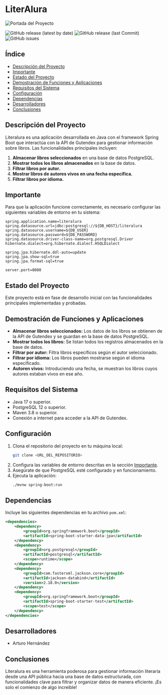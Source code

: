 # LiterAlura


![Portada del Proyecto](https://www.sydle.com/blog/assets/post/biblioteca-digital-63e521409e3c274f1050e336/capa%20biblioteca%20digital.png) 


![GitHub release (latest by date)](https://img.shields.io/github/v/release/usuario/literalura)
![GitHub release (last Commit)](https://img.shields.io/badge/last_commit-15%2F12%2F2024-brightgreen)
![GitHub issues](https://img.shields.io/github/issues/usuario/literalura)


## Índice

- [Descripción del Proyecto](#descripción-del-proyecto)
- [Importante](#importante)
- [Estado del Proyecto](#estado-del-proyecto)
- [Demostración de Funciones y Aplicaciones](#demostración-de-funciones-y-aplicaciones)
- [Requisitos del Sistema](#requisitos-del-sistema)
- [Configuración](#configuración)
- [Dependencias](#dependencias)
- [Desarrolladores](#desarrolladores)
- [Conclusiones](#conclusiones)

## Descripción del Proyecto
Literalura es una aplicación desarrollada en Java con el framework Spring Boot que interactúa con la API de Gutendex para gestionar información sobre libros. Las funcionalidades principales incluyen:

1. **Almacenar libros seleccionados** en una base de datos PostgreSQL.
2. **Mostrar todos los libros almacenados** en la base de datos.
3. **Filtrar libros por autor.**
4. **Mostrar libros de autores vivos en una fecha específica.**
5. **Filtrar libros por idioma.**

## Importante
Para que la aplicación funcione correctamente, es necesario configurar las siguientes variables de entorno en tu sistema:

```properties
spring.application.name=literalura
spring.datasource.url=jdbc:postgresql://${DB_HOST}/literalura
spring.datasource.username=${DB_USER}
spring.datasource.password=${DB_PASSWORD}
spring.datasource.driver-class-name=org.postgresql.Driver
hibernate.dialect=org.hibernate.dialect.HSQLDialect

spring.jpa.hibernate.ddl-auto=update
spring.jpa.show-sql=true
spring.jpa.format-sql=true

server.port=8080
```

## Estado del Proyecto
Este proyecto está en fase de desarrollo inicial con las funcionalidades principales implementadas y probadas.

## Demostración de Funciones y Aplicaciones
- **Almacenar libros seleccionados:** Los datos de los libros se obtienen de la API de Gutendex y se guardan en la base de datos PostgreSQL.
- **Mostrar todos los libros:** Se listan todos los registros almacenados en la base de datos.
- **Filtrar por autor:** Filtra libros específicos según el autor seleccionado.
- **Filtrar por idioma:** Los libros pueden mostrarse según el idioma especificado.
- **Autoren vivos:** Introduciendo una fecha, se muestran los libros cuyos autores estaban vivos en ese año.

## Requisitos del Sistema
- Java 17 o superior.
- PostgreSQL 12 o superior.
- Maven 3.8 o superior.
- Conexión a internet para acceder a la API de Gutendex.

## Configuración
1. Clona el repositorio del proyecto en tu máquina local:
   ```bash
   git clone <URL_DEL_REPOSITORIO>
   ```
2. Configura las variables de entorno descritas en la sección [Importante](#importante).
3. Asegúrate de que PostgreSQL esté configurado y en funcionamiento.
4. Ejecuta la aplicación:
   ```bash
   ./mvnw spring-boot:run
   ```

## Dependencias
Incluye las siguientes dependencias en tu archivo `pom.xml`:

```xml
<dependencies>
    <dependency>
        <groupId>org.springframework.boot</groupId>
        <artifactId>spring-boot-starter-data-jpa</artifactId>
    </dependency>
    <dependency>
        <groupId>org.postgresql</groupId>
        <artifactId>postgresql</artifactId>
        <scope>runtime</scope>
    </dependency>
    <dependency>
        <groupId>com.fasterxml.jackson.core</groupId>
        <artifactId>jackson-databind</artifactId>
        <version>2.18.0</version>
    </dependency>
    <dependency>
        <groupId>org.springframework.boot</groupId>
        <artifactId>spring-boot-starter-test</artifactId>
        <scope>test</scope>
    </dependency>
</dependencies>
```

## Desarrolladores
- Arturo Hernández

## Conclusiones
Literalura es una herramienta poderosa para gestionar información literaria desde una API pública hacia una base de datos estructurada, con funcionalidades clave para filtrar y organizar datos de manera eficiente. ¡Es solo el comienzo de algo increíble!
